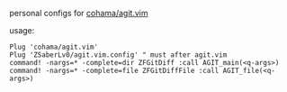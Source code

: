 
personal configs for [cohama/agit.vim](https://github.com/cohama/agit.vim)

usage:

```
Plug 'cohama/agit.vim'
Plug 'ZSaberLv0/agit.vim.config' " must after agit.vim
command! -nargs=* -complete=dir ZFGitDiff :call AGIT_main(<q-args>)
command! -nargs=* -complete=file ZFGitDiffFile :call AGIT_file(<q-args>)
```

